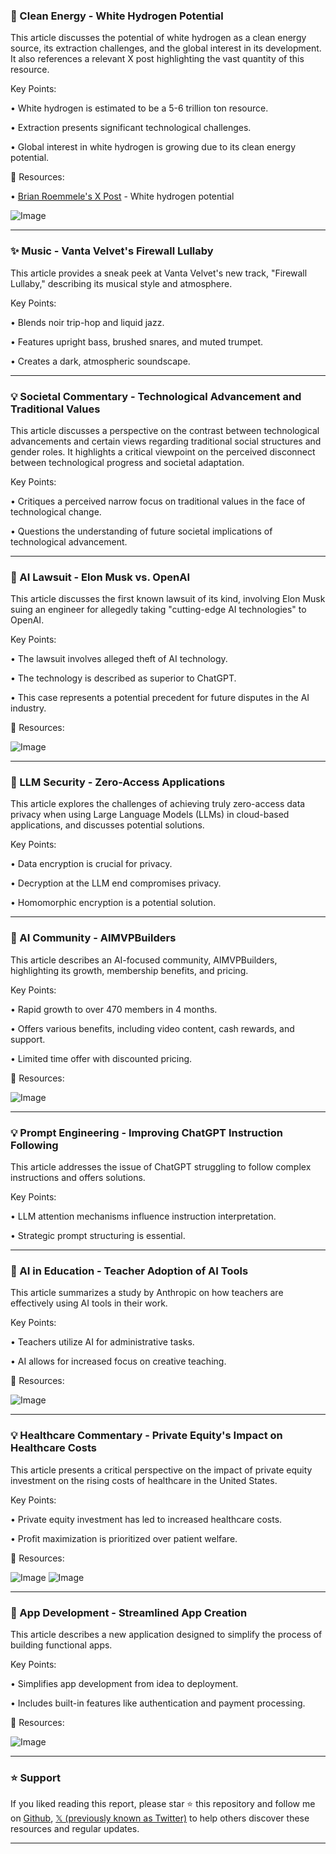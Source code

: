 ### 🤖 Clean Energy - White Hydrogen Potential

This article discusses the potential of white hydrogen as a clean energy source, its extraction challenges, and the global interest in its development.  It also references a relevant X post highlighting the vast quantity of this resource.

Key Points:

• White hydrogen is estimated to be a 5-6 trillion ton resource.


• Extraction presents significant technological challenges.


• Global interest in white hydrogen is growing due to its clean energy potential.


🔗 Resources:

• [Brian Roemmele's X Post](https://x.com/BrianRoemmele/status/1961442863126122824/photo/1) -  White hydrogen potential

![Image](https://pbs.twimg.com/media/Gzhx4xAboAAQ0yO?format=jpg&name=small)


---

### ✨ Music - Vanta Velvet's Firewall Lullaby

This article provides a sneak peek at Vanta Velvet's new track, "Firewall Lullaby," describing its musical style and atmosphere.

Key Points:

• Blends noir trip-hop and liquid jazz.


• Features upright bass, brushed snares, and muted trumpet.


• Creates a dark, atmospheric soundscape.


---

### 💡 Societal Commentary - Technological Advancement and Traditional Values

This article discusses a perspective on the contrast between technological advancements and certain views regarding traditional social structures and gender roles.  It highlights a critical viewpoint on the perceived disconnect between technological progress and societal adaptation.


Key Points:

• Critiques a perceived narrow focus on traditional values in the face of technological change.


• Questions the understanding of future societal implications of technological advancement.


---

### 🤖 AI Lawsuit - Elon Musk vs. OpenAI

This article discusses the first known lawsuit of its kind, involving Elon Musk suing an engineer for allegedly taking "cutting-edge AI technologies" to OpenAI.

Key Points:

•  The lawsuit involves alleged theft of AI technology.


•  The technology is described as superior to ChatGPT.


• This case represents a potential precedent for future disputes in the AI industry.



🔗 Resources:

![Image](https://pbs.twimg.com/media/GzifEhMagAAqmnH?format=png&name=small)


---

### 🤖  LLM Security - Zero-Access Applications

This article explores the challenges of achieving truly zero-access data privacy when using Large Language Models (LLMs) in cloud-based applications, and discusses potential solutions.

Key Points:

•  Data encryption is crucial for privacy.


•  Decryption at the LLM end compromises privacy.


•  Homomorphic encryption is a potential solution.


---

### 🚀 AI Community - AIMVPBuilders

This article describes an AI-focused community, AIMVPBuilders, highlighting its growth, membership benefits, and pricing.

Key Points:

•  Rapid growth to over 470 members in 4 months.


•  Offers various benefits, including video content, cash rewards, and support.


•  Limited time offer with discounted pricing.



🔗 Resources:

![Image](https://pbs.twimg.com/media/GzcpWiubkAAfmzC?format=png&name=small)


---

### 💡  Prompt Engineering - Improving ChatGPT Instruction Following

This article addresses the issue of ChatGPT struggling to follow complex instructions and offers solutions.


Key Points:

•  LLM attention mechanisms influence instruction interpretation.


•  Strategic prompt structuring is essential.



---

### 🤖 AI in Education - Teacher Adoption of AI Tools

This article summarizes a study by Anthropic on how teachers are effectively using AI tools in their work.

Key Points:

• Teachers utilize AI for administrative tasks.


•  AI allows for increased focus on creative teaching.



🔗 Resources:

![Image](https://pbs.twimg.com/amplify_video_thumb/1961430423059255296/img/0_53VoxcGrzYQ_Ag.jpg)


---

### 💡 Healthcare Commentary - Private Equity's Impact on Healthcare Costs

This article presents a critical perspective on the impact of private equity investment on the rising costs of healthcare in the United States.

Key Points:

• Private equity investment has led to increased healthcare costs.


•  Profit maximization is prioritized over patient welfare.


🔗 Resources:

![Image](https://pbs.twimg.com/media/GzhmSPfbQAEVaMp?format=jpg&name=small)
![Image](https://pbs.twimg.com/media/GzhmSlTboAA6voo?format=jpg&name=small)


---

### 🚀 App Development - Streamlined App Creation

This article describes a new application designed to simplify the process of building functional apps.

Key Points:

• Simplifies app development from idea to deployment.


•  Includes built-in features like authentication and payment processing.


🔗 Resources:

![Image](https://pbs.twimg.com/amplify_video_thumb/1961394012092592128/img/LIxX3Bcg1_RTIGGi.jpg)


---

### ⭐️ Support

If you liked reading this report, please star ⭐️ this repository and follow me on [Github](https://github.com/Drix10), [𝕏 (previously known as Twitter)](https://x.com/DRIX_10_) to help others discover these resources and regular updates.

---